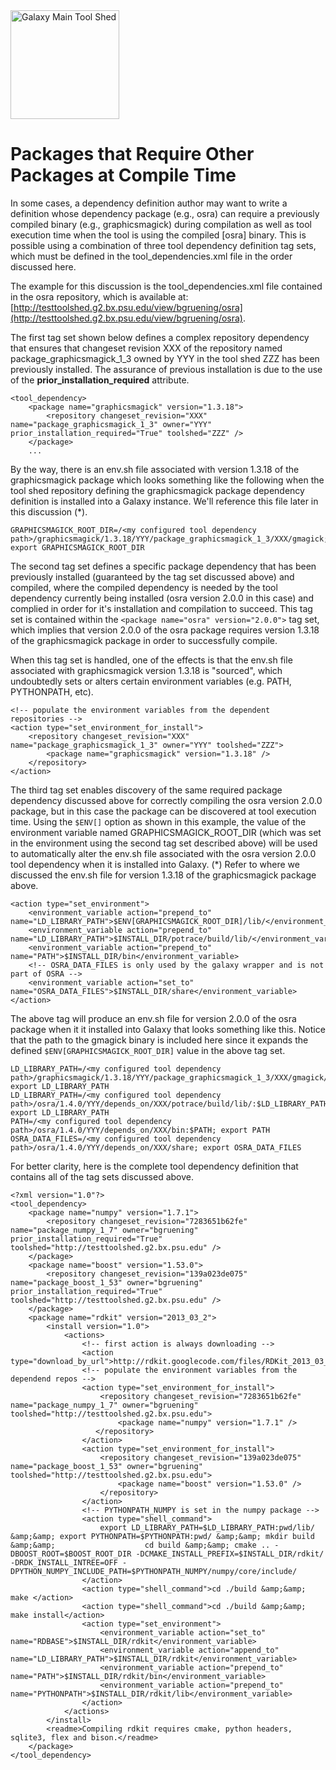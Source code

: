 <div class='center'> <a href='http://toolshed.g2.bx.psu.edu'><img src="../Images/Logos/ToolShed.jpg" alt="Galaxy Main Tool Shed" height="174" /></a> </div>

# Packages that Require Other Packages at Compile Time

In some cases, a dependency definition author may want to write a definition whose dependency package (e.g., osra) can require a previously compiled binary (e.g., graphicsmagick) during compilation as well as tool execution time when the tool is using the compiled [osra] binary.  This is possible using a combination of three tool dependency definition tag sets, which must be defined in the tool_dependencies.xml file in the order discussed here.

The example for this discussion is the tool_dependencies.xml file contained in the osra repository, which is available at:        [http://testtoolshed.g2.bx.psu.edu/view/bgruening/osra](http://testtoolshed.g2.bx.psu.edu/view/bgruening/osra).

The first tag set shown below defines a complex repository dependency that ensures that changeset revision XXX of the repository named package_graphicsmagick_1_3 owned by YYY in the tool shed ZZZ has been previously installed.  The assurance of previous installation is due to the use of the **prior_installation_required** attribute.

```
<tool_dependency>
    <package name="graphicsmagick" version="1.3.18">
        <repository changeset_revision="XXX" name="package_graphicsmagick_1_3" owner="YYY" prior_installation_required="True" toolshed="ZZZ" />
    </package>
    ...
```
     

By the way, there is an env.sh file associated with version 1.3.18 of the graphicsmagick package which looks something like the following when the tool shed repository defining the graphicsmagick package dependency definition is installed into a Galaxy instance.  We'll reference this file later in this discussion (*).

```
GRAPHICSMAGICK_ROOT_DIR=/<my configured tool dependency path>/graphicsmagick/1.3.18/YYY/package_graphicsmagick_1_3/XXX/gmagick; export GRAPHICSMAGICK_ROOT_DIR
```


The second tag set defines a specific package dependency that has been previously installed (guaranteed by the tag set discussed above) and compiled, where the compiled dependency is needed by the tool dependency currently being installed (osra version 2.0.0 in this case) and complied in order for it's installation and compilation to succeed.  This tag set is contained within the `<package name="osra" version="2.0.0">` tag set, which implies that version 2.0.0 of the osra package requires version 1.3.18 of the graphicsmagick package in order to successfully compile.

When this tag set is handled, one of the effects is that the env.sh file associated with graphicsmagick version 1.3.18 is "sourced", which undoubtedly sets or alters certain environment variables (e.g. PATH, PYTHONPATH, etc).

```
<!-- populate the environment variables from the dependent repositories -->
<action type="set_environment_for_install">
    <repository changeset_revision="XXX" name="package_graphicsmagick_1_3" owner="YYY" toolshed="ZZZ">
        <package name="graphicsmagick" version="1.3.18" />
    </repository>
</action>
```


The third tag set enables discovery of the same required package dependency discussed above for correctly compiling the osra version 2.0.0 package, but in this case the package can be discovered at tool execution time.  Using the `$ENV[]` option as shown in this example, the value of the environment variable named GRAPHICSMAGICK_ROOT_DIR (which was set in the environment using the second tag set described above) will be used to automatically alter the env.sh file associated with the osra version 2.0.0 tool dependency when it is installed into Galaxy.  (*) Refer to where we discussed the env.sh file for version 1.3.18 of the graphicsmagick package above.

```
<action type="set_environment">
    <environment_variable action="prepend_to" name="LD_LIBRARY_PATH">$ENV[GRAPHICSMAGICK_ROOT_DIR]/lib/</environment_variable>
    <environment_variable action="prepend_to" name="LD_LIBRARY_PATH">$INSTALL_DIR/potrace/build/lib/</environment_variable>
    <environment_variable action="prepend_to" name="PATH">$INSTALL_DIR/bin</environment_variable>
    <!-- OSRA_DATA_FILES is only used by the galaxy wrapper and is not part of OSRA -->
    <environment_variable action="set_to" name="OSRA_DATA_FILES">$INSTALL_DIR/share</environment_variable>
</action>
```


The above tag will produce an env.sh file for version 2.0.0 of the osra package when it it installed into Galaxy that looks something like this.  Notice that the path to the gmagick binary is included here since it expands the defined `$ENV[GRAPHICSMAGICK_ROOT_DIR]` value in the above tag set.

```
LD_LIBRARY_PATH=/<my configured tool dependency path>/graphicsmagick/1.3.18/YYY/package_graphicsmagick_1_3/XXX/gmagick/lib/:$LD_LIBRARY_PATH; export LD_LIBRARY_PATH
LD_LIBRARY_PATH=/<my configured tool dependency path>/osra/1.4.0/YYY/depends_on/XXX/potrace/build/lib/:$LD_LIBRARY_PATH; export LD_LIBRARY_PATH
PATH=/<my configured tool dependency path>/osra/1.4.0/YYY/depends_on/XXX/bin:$PATH; export PATH
OSRA_DATA_FILES=/<my configured tool dependency path>/osra/1.4.0/YYY/depends_on/XXX/share; export OSRA_DATA_FILES
```


For better clarity, here is the complete tool dependency definition that contains all of the tag sets discussed above.

```
<?xml version="1.0"?>
<tool_dependency>
    <package name="numpy" version="1.7.1">
        <repository changeset_revision="7283651b62fe" name="package_numpy_1_7" owner="bgruening" prior_installation_required="True" toolshed="http://testtoolshed.g2.bx.psu.edu" />
    </package>
    <package name="boost" version="1.53.0">
        <repository changeset_revision="139a023de075" name="package_boost_1_53" owner="bgruening" prior_installation_required="True" toolshed="http://testtoolshed.g2.bx.psu.edu" />
    </package>
    <package name="rdkit" version="2013_03_2">
        <install version="1.0">
            <actions>
                <!-- first action is always downloading -->
                <action type="download_by_url">http://rdkit.googlecode.com/files/RDKit_2013_03_2.tgz</action>
                <!-- populate the environment variables from the dependend repos -->
                <action type="set_environment_for_install">
                    <repository changeset_revision="7283651b62fe" name="package_numpy_1_7" owner="bgruening" toolshed="http://testtoolshed.g2.bx.psu.edu">
                        <package name="numpy" version="1.7.1" />
                   </repository>
                </action>
                <action type="set_environment_for_install">
                    <repository changeset_revision="139a023de075" name="package_boost_1_53" owner="bgruening" toolshed="http://testtoolshed.g2.bx.psu.edu">
                        <package name="boost" version="1.53.0" />
                    </repository>
                </action>
                <!-- PYTHONPATH_NUMPY is set in the numpy package -->
                <action type="shell_command">
                    export LD_LIBRARY_PATH=$LD_LIBRARY_PATH:pwd/lib/ &amp;&amp; export PYTHONPATH=$PYTHONPATH:pwd/ &amp;&amp; mkdir build &amp;&amp;                    cd build &amp;&amp; cmake .. -DBOOST_ROOT=$BOOST_ROOT_DIR -DCMAKE_INSTALL_PREFIX=$INSTALL_DIR/rdkit/ -DRDK_INSTALL_INTREE=OFF - DPYTHON_NUMPY_INCLUDE_PATH=$PYTHONPATH_NUMPY/numpy/core/include/
                </action>
                <action type="shell_command">cd ./build &amp;&amp; make </action>
                <action type="shell_command">cd ./build &amp;&amp; make install</action>
                <action type="set_environment">
                    <environment_variable action="set_to" name="RDBASE">$INSTALL_DIR/rdkit</environment_variable>
                    <environment_variable action="append_to" name="LD_LIBRARY_PATH">$INSTALL_DIR/rdkit</environment_variable>
                    <environment_variable action="prepend_to" name="PATH">$INSTALL_DIR/rdkit/bin</environment_variable>
                    <environment_variable action="prepend_to" name="PYTHONPATH">$INSTALL_DIR/rdkit/lib</environment_variable>
                </action>
            </actions>
        </install>
        <readme>Compiling rdkit requires cmake, python headers, sqlite3, flex and bison.</readme>
    </package>
</tool_dependency>
```


